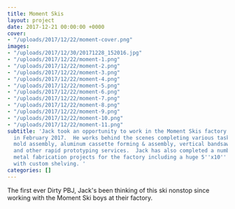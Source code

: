 ```yaml
---
title: Moment Skis
layout: project
date: 2017-12-21 00:00:00 +0000
cover:
- "/uploads/2017/12/22/moment-cover.png"
images:
- "/uploads/2017/12/30/20171228_152016.jpg"
- "/uploads/2017/12/22/moment-1.png"
- "/uploads/2017/12/22/moment-2.png"
- "/uploads/2017/12/22/moment-3.png"
- "/uploads/2017/12/22/moment-4.png"
- "/uploads/2017/12/22/moment-5.png"
- "/uploads/2017/12/22/moment-6.png"
- "/uploads/2017/12/22/moment-7.png"
- "/uploads/2017/12/22/moment-8.png"
- "/uploads/2017/12/22/moment-9.png"
- "/uploads/2017/12/22/moment-10.png"
- "/uploads/2017/12/22/moment-11.png"
subtitle: 'Jack took an opportunity to work in the Moment Skis factory in Reno, NV
  in February 2017.  He works behind the scenes completing various tasks such as press
  mold assembly, aluminum cassette forming & assembly, vertical bandsaw operator,
  and other rapid prototyping services.  Jack has also completed a number of freelance
  metal fabrication projects for the factory including a huge 5''x10'' layup table
  with custom shelving. '
categories: []
---
```

The first ever Dirty PBJ, Jack's been thinking of this ski nonstop since working with the Moment Ski boys at their factory.